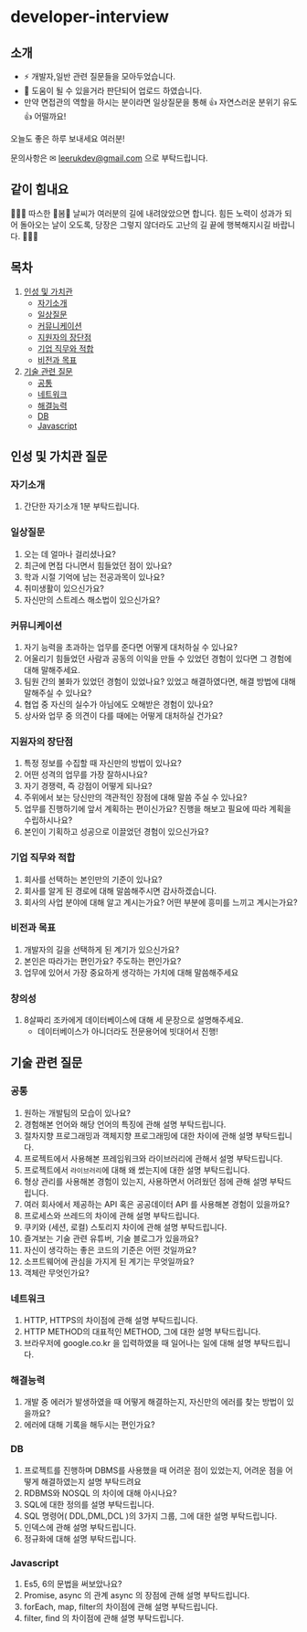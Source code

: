 # developer-interview
## 소개


- ⚡ 개발자,일반 관련 질문들을 모아두었습니다.
- 🤗 도움이 될 수 있을거라 판단되어 업로드 하였습니다.
- 만약 면접관의 역할을 하시는 분이라면 일상질문을 통해 👍 자연스러운 분위기 유도 👍 어떨까요!

오늘도 좋은 하루 보내세요 여러분!

문의사항은 ✉ leerukdev@gmail.com 으로 부탁드립니다.

## 같이 힘내요
🌟🌟🌟
따스한 🌸봄🌸 날씨가 여러분의 길에 내려앉았으면 합니다.
힘든 노력이 성과가 되어 돌아오는 날이 오도록,
당장은 그렇지 않더라도 고난의 길 끝에 행복해지시길
바랍니다.
🌟🌟🌟

## 목차

1. [인성 및 가치관](#인성-및-가치관-질문)
   - [자기소개](#자기소개)
   - [일상질문](#일상질문)
   - [커뮤니케이션](#커뮤니케이션)
   - [지원자의 장단점](#지원자의-장단점)
   - [기업 직무와 적합](#기업-직무와-적합)
   - [비전과 목표](#비전과-목표)
2. [기술 관련 질문](#기술-관련-질문)
   - [공통](#공통)
   - [네트워크](#네트워크)
   - [해결능력](#해결능력)
   - [DB](#DB)
   - [Javascript](#Javascript)



## 인성 및 가치관 질문


### 자기소개
1. 간단한 자기소개 1분 부탁드립니다.

### 일상질문
1. 오는 데 얼마나 걸리셨나요?
2. 최근에 면접 다니면서 힘들었던 점이 있나요?
3. 학과 시절 기억에 남는 전공과목이 있나요?
4. 취미생활이 있으신가요?
5. 자신만의 스트레스 해소법이 있으신가요?

### 커뮤니케이션
1. 자기 능력을 초과하는 업무를 준다면 어떻게 대처하실 수 있나요?
2. 어울리기 힘들었던 사람과 공동의 이익을 만들 수 있었던 경험이 있다면 그 경험에 대해 말해주세요.
3. 팀원 간의 불화가 있었던 경험이 있었나요? 있었고 해결하였다면, 해결 방법에 대해 말해주실 수 있나요?
4. 협업 중 자신의 실수가 아님에도 오해받은 경험이 있나요?
5. 상사와 업무 중 의견이 다를 때에는 어떻게 대처하실 건가요?

### 지원자의 장단점
1. 특정 정보를 수집할 때 자신만의 방법이 있나요?
2. 어떤 성격의 업무를 가장 잘하시나요?
3. 자기 경쟁력, 즉 강점이 어떻게 되나요?
4. 주위에서 보는 당신만의 객관적인 장점에 대해 말씀 주실 수 있나요?
5. 업무를 진행하기에 앞서 계획하는 편이신가요? 진행을 해보고 필요에 따라 계획을 수립하시나요?
6. 본인이 기획하고 성공으로 이끌었던 경험이 있으신가요?

### 기업 직무와 적합
1. 회사를 선택하는 본인만의 기준이 있나요?
2. 회사를 알게 된 경로에 대해 말씀해주시면 감사하겠습니다.
3. 회사의 사업 분야에 대해 알고 계시는가요? 어떤 부분에 흥미를 느끼고 계시는가요?

### 비전과 목표
1. 개발자의 길을 선택하게 된 계기가 있으신가요?
2. 본인은 따라가는 편인가요? 주도하는 편인가요?
3. 업무에 있어서 가장 중요하게 생각하는 가치에 대해 말씀해주세요


### 창의성
1. 8살짜리 조카에게 데이터베이스에 대해 세 문장으로 설명해주세요.
    - 데이터베이스가 아니더라도 전문용어에 빗대어서 진행!


## 기술 관련 질문


### 공통
1. 원하는 개발팀의 모습이 있나요?
2. 경험해본 언어와 해당 언어의 특징에 관해 설명 부탁드립니다.
3. 절차지향 프로그래밍과 객체지향 프로그래밍에 대한 차이에 관해 설명 부탁드립니다.
4. 프로젝트에서 사용해본 프레임워크와 라이브러리에 관해서 설명 부탁드립니다.
5. 프로젝트에서 `라이브러리`에 대해 왜 썼는지에 대한 설명 부탁드립니다.
6. 형상 관리를 사용해본 경험이 있는지, 사용하면서 어려웠던 점에 관해 설명 부탁드립니다.
7. 여러 회사에서 제공하는 API 혹은 공공데이터 API 를 사용해본 경험이 있을까요?
8. 프로세스와 쓰레드의 차이에 관해 설명 부탁드립니다.
9. 쿠키와 (세션, 로컬) 스토리지 차이에 관해 설명 부탁드립니다.
10. 즐겨보는 기술 관련 유튜버, 기술 블로그가 있을까요?
11. 자신이 생각하는 좋은 코드의 기준은 어떤 것일까요?
12. 소프트웨어에 관심을 가지게 된 계기는 무엇일까요?
13. 객체란 무엇인가요?

### 네트워크
1. HTTP, HTTPS의 차이점에 관해 설명 부탁드립니다.
2. HTTP METHOD의 대표적인 METHOD, 그에 대한 설명 부탁드립니다.
3. 브라우저에 google.co.kr 을 입력하였을 때 일어나는 일에 대해 설명 부탁드립니다.

### 해결능력
1. 개발 중 에러가 발생하였을 때 어떻게 해결하는지, 자신만의 에러를 찾는 방법이 있을까요?
2. 에러에 대해 기록을 해두시는 편인가요?

### DB
1. 프로젝트를 진행하며 DBMS를 사용했을 때 어려운 점이 있었는지, 어려운 점을 어떻게 해결하였는지 설명 부탁드려요
2. RDBMS와 NOSQL 의 차이에 대해 아시나요?
3. SQL에 대한 정의를 설명 부탁드립니다.
4. SQL 명령어( DDL,DML,DCL )의 3가지 그룹, 그에 대한 설명 부탁드립니다.
5. 인덱스에 관해 설명 부탁드립니다.
6. 정규화에 대해 설명 부탁드립니다.

### Javascript
1. Es5, 6의 문법을 써보았나요?
2. Promise, async 의 관계 async 의 장점에 관해 설명 부탁드립니다.
3. forEach, map, filter의 차이점에 관해 설명 부탁드립니다.
4. filter, find 의 차이점에 관해 설명 부탁드립니다.
